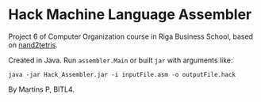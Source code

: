 # Hack Machine Language Assembler

Project 6 of Computer Organization course in Riga Business School, based on [nand2tetris](https://www.nand2tetris.org/project06).

Created in Java. Run ``assembler.Main`` or built `jar` with arguments like:

```java -jar Hack_Assembler.jar -i inputFile.asm -o outputFile.hack```

By Martins P, BITL4.

